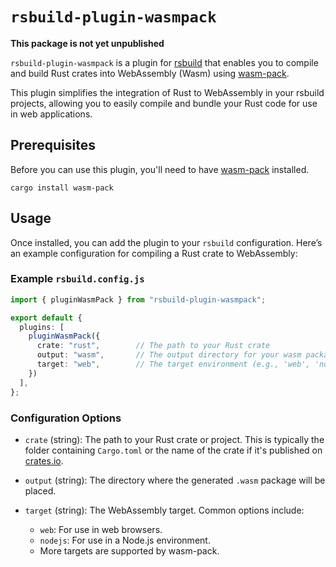 # `rsbuild-plugin-wasmpack`

**This package is not yet unpublished**

`rsbuild-plugin-wasmpack` is a plugin for [rsbuild](https://rsbuild.dev/) that enables you to compile and build Rust crates into WebAssembly (Wasm) using [wasm-pack](https://rustwasm.github.io/wasm-pack/).

This plugin simplifies the integration of Rust to WebAssembly in your rsbuild projects, allowing you to easily compile and bundle your Rust code for use in web applications.



## Prerequisites

Before you can use this plugin, you'll need to have [wasm-pack](https://rustwasm.github.io/wasm-pack/) installed.

```Shell
cargo install wasm-pack
```

## Usage

Once installed, you can add the plugin to your `rsbuild` configuration. Here’s an example configuration for compiling a Rust crate to WebAssembly:

### Example `rsbuild.config.js`

```typescript
import { pluginWasmPack } from "rsbuild-plugin-wasmpack";

export default {
  plugins: [
    pluginWasmPack({
      crate: "rust",        // The path to your Rust crate
      output: "wasm",       // The output directory for your wasm package
      target: "web",        // The target environment (e.g., 'web', 'nodejs')
    })
  ],
};
```

### Configuration Options

- `crate` (string): The path to your Rust crate or project. This is typically the folder containing `Cargo.toml` or the name of the crate if it's published on [crates.io](https://crates.io).

- `output` (string): The directory where the generated `.wasm` package will be placed.

- `target` (string): The WebAssembly target. Common options include:
  - `web`: For use in web browsers.
  - `nodejs`: For use in a Node.js environment.
  - More targets are supported by wasm-pack.
